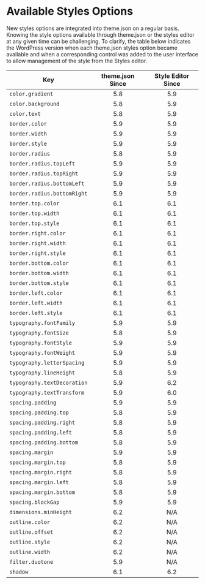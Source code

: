 # Available Styles Options

New styles options are integrated into theme.json on a regular basis. Knowing the style options available through theme.json or the styles editor at any given time can be challenging. To clarify, the table below indicates the WordPress version when each theme.json styles option became available and when a corresponding control was added to the user interface to allow management of the style from the Styles editor.

<table>
<thead>
<tr>
<th id="key">Key</th>
<th id="theme.json_since" style="text-align:center;">theme.json Since</th>
<th id="style_editor_since" style="text-align:center;">Style Editor Since</th>
</tr>
</thead>
<tbody>
<tr>
<td><code>color.gradient</code></td>
<td style="text-align:center;">5.8</td>
<td style="text-align:center;">5.9</td>
</tr>
<tr>
<td><code>color.background</code></td>
<td style="text-align:center;">5.8</td>
<td style="text-align:center;">5.9</td>
</tr>
<tr>
<td><code>color.text</code></td>
<td style="text-align:center;">5.8</td>
<td style="text-align:center;">5.9</td>
</tr>
<tr>
<td><code>border.color</code></td>
<td style="text-align:center;">5.9</td>
<td style="text-align:center;">5.9</td>
</tr>
<tr>
<td><code>border.width</code></td>
<td style="text-align:center;">5.9</td>
<td style="text-align:center;">5.9</td>
</tr>
<tr>
<td><code>border.style</code></td>
<td style="text-align:center;">5.9</td>
<td style="text-align:center;">5.9</td>
</tr>
<tr>
<td><code>border.radius</code></td>
<td style="text-align:center;">5.8</td>
<td style="text-align:center;">5.9</td>
</tr>
<tr>
<td><code>border.radius.topLeft</code></td>
<td style="text-align:center;">5.9</td>
<td style="text-align:center;">5.9</td>
</tr>
<tr>
<td><code>border.radius.topRight</code></td>
<td style="text-align:center;">5.9</td>
<td style="text-align:center;">5.9</td>
</tr>
<tr>
<td><code>border.radius.bottomLeft</code></td>
<td style="text-align:center;">5.9</td>
<td style="text-align:center;">5.9</td>
</tr>
<tr>
<td><code>border.radius.bottomRight</code></td>
<td style="text-align:center;">5.9</td>
<td style="text-align:center;">5.9</td>
</tr>
<tr>
<td><code>border.top.color</code></td>
<td style="text-align:center;">6.1</td>
<td style="text-align:center;">6.1</td>
</tr>
<tr>
<td><code>border.top.width</code></td>
<td style="text-align:center;">6.1</td>
<td style="text-align:center;">6.1</td>
</tr>
<tr>
<td><code>border.top.style</code></td>
<td style="text-align:center;">6.1</td>
<td style="text-align:center;">6.1</td>
</tr>
<tr>
<td><code>border.right.color</code></td>
<td style="text-align:center;">6.1</td>
<td style="text-align:center;">6.1</td>
</tr>
<tr>
<td><code>border.right.width</code></td>
<td style="text-align:center;">6.1</td>
<td style="text-align:center;">6.1</td>
</tr>
<tr>
<td><code>border.right.style</code></td>
<td style="text-align:center;">6.1</td>
<td style="text-align:center;">6.1</td>
</tr>
<tr>
<td><code>border.bottom.color</code></td>
<td style="text-align:center;">6.1</td>
<td style="text-align:center;">6.1</td>
</tr>
<tr>
<td><code>border.bottom.width</code></td>
<td style="text-align:center;">6.1</td>
<td style="text-align:center;">6.1</td>
</tr>
<tr>
<td><code>border.bottom.style</code></td>
<td style="text-align:center;">6.1</td>
<td style="text-align:center;">6.1</td>
</tr>
<tr>
<td><code>border.left.color</code></td>
<td style="text-align:center;">6.1</td>
<td style="text-align:center;">6.1</td>
</tr>
<tr>
<td><code>border.left.width</code></td>
<td style="text-align:center;">6.1</td>
<td style="text-align:center;">6.1</td>
</tr>
<tr>
<td><code>border.left.style</code></td>
<td style="text-align:center;">6.1</td>
<td style="text-align:center;">6.1</td>
</tr>
<tr>
<td><code>typography.fontFamily</code></td>
<td style="text-align:center;">5.9</td>
<td style="text-align:center;">5.9</td>
</tr>
<tr>
<td><code>typography.fontSize</code></td>
<td style="text-align:center;">5.8</td>
<td style="text-align:center;">5.9</td>
</tr>
<tr>
<td><code>typography.fontStyle</code></td>
<td style="text-align:center;">5.9</td>
<td style="text-align:center;">5.9</td>
</tr>
<tr>
<td><code>typography.fontWeight</code></td>
<td style="text-align:center;">5.9</td>
<td style="text-align:center;">5.9</td>
</tr>
<tr>
<td><code>typography.letterSpacing</code></td>
<td style="text-align:center;">5.9</td>
<td style="text-align:center;">5.9</td>
</tr>
<tr>
<td><code>typography.lineHeight</code></td>
<td style="text-align:center;">5.8</td>
<td style="text-align:center;">5.9</td>
</tr>
<tr>
<td><code>typography.textDecoration</code></td>
<td style="text-align:center;">5.9</td>
<td style="text-align:center;">6.2</td>
</tr>
<tr>
<td><code>typography.textTransform</code></td>
<td style="text-align:center;">5.9</td>
<td style="text-align:center;">6.0</td>
</tr>
<tr>
<td><code>spacing.padding</code></td>
<td style="text-align:center;">5.9</td>
<td style="text-align:center;">5.9</td>
</tr>
<tr>
<td><code>spacing.padding.top</code></td>
<td style="text-align:center;">5.8</td>
<td style="text-align:center;">5.9</td>
</tr>
<tr>
<td><code>spacing.padding.right</code></td>
<td style="text-align:center;">5.8</td>
<td style="text-align:center;">5.9</td>
</tr>
<tr>
<td><code>spacing.padding.left</code></td>
<td style="text-align:center;">5.8</td>
<td style="text-align:center;">5.9</td>
</tr>
<tr>
<td><code>spacing.padding.bottom</code></td>
<td style="text-align:center;">5.8</td>
<td style="text-align:center;">5.9</td>
</tr>
<tr>
<td><code>spacing.margin</code></td>
<td style="text-align:center;">5.9</td>
<td style="text-align:center;">5.9</td>
</tr>
<tr>
<td><code>spacing.margin.top</code></td>
<td style="text-align:center;">5.8</td>
<td style="text-align:center;">5.9</td>
</tr>
<tr>
<td><code>spacing.margin.right</code></td>
<td style="text-align:center;">5.8</td>
<td style="text-align:center;">5.9</td>
</tr>
<tr>
<td><code>spacing.margin.left</code></td>
<td style="text-align:center;">5.8</td>
<td style="text-align:center;">5.9</td>
</tr>
<tr>
<td><code>spacing.margin.bottom</code></td>
<td style="text-align:center;">5.8</td>
<td style="text-align:center;">5.9</td>
</tr>
<tr>
<td><code>spacing.blockGap</code></td>
<td style="text-align:center;">5.9</td>
<td style="text-align:center;">5.9</td>
</tr>
<tr>
<td><code>dimensions.minHeight</code></td>
<td style="text-align:center;">6.2</td>
<td style="text-align:center;">N/A</td>
</tr>
<tr>
<td><code>outline.color</code></td>
<td style="text-align:center;">6.2</td>
<td style="text-align:center;">N/A</td>
</tr>
<tr>
<td><code>outline.offset</code></td>
<td style="text-align:center;">6.2</td>
<td style="text-align:center;">N/A</td>
</tr>
<tr>
<td><code>outline.style</code></td>
<td style="text-align:center;">6.2</td>
<td style="text-align:center;">N/A</td>
</tr>
<tr>
<td><code>outline.width</code></td>
<td style="text-align:center;">6.2</td>
<td style="text-align:center;">N/A</td>
</tr>
<tr>
<td><code>filter.duotone</code></td>
<td style="text-align:center;">5.9</td>
<td style="text-align:center;">N/A</td>
</tr>
<tr>
<td><code>shadow</code></td>
<td style="text-align:center;">6.1</td>
<td style="text-align:center;">6.2</td>
</tr>
</tbody>
</table>
